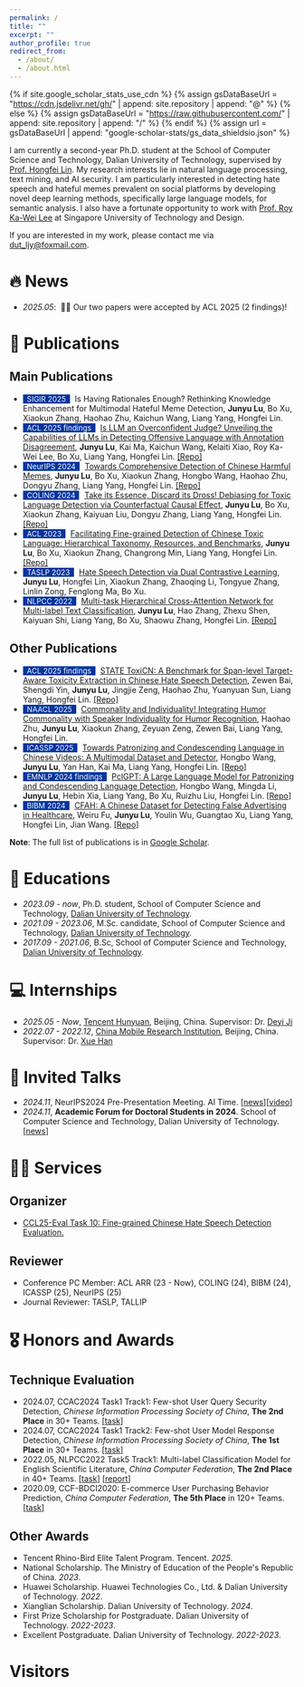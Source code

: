 ```yaml
---
permalink: /
title: ""
excerpt: ""
author_profile: true
redirect_from: 
  - /about/
  - /about.html
---
```


{% if site.google_scholar_stats_use_cdn %}
{% assign gsDataBaseUrl = "https://cdn.jsdelivr.net/gh/" | append: site.repository | append: "@" %}
{% else %}
{% assign gsDataBaseUrl = "https://raw.githubusercontent.com/" | append: site.repository | append: "/" %}
{% endif %}
{% assign url = gsDataBaseUrl | append: "google-scholar-stats/gs_data_shieldsio.json" %}

<span class='anchor' id='about-me'></span>


I am currently a second-year Ph.D. student at the School of Computer Science and Technology, Dalian University of Technology, supervised by [Prof. Hongfei Lin](https://scholar.google.com/citations?hl=zh-CN&user=kV68br0AAAAJ). 
My research interests lie in natural language processing, text mining, and AI security. 
I am particularly interested in detecting hate speech and hateful memes prevalent on social platforms by developing novel deep learning methods, specifically large language models, for semantic analysis.
I also have a fortunate opportunity to work with [Prof. Roy Ka-Wei Lee](https://scholar.google.com/citations?user=uQxdOlsAAAAJ) at Singapore University of Technology and Design.

If you are interested in my work, please contact me via [dut_ljy@foxmail.com](dut_ljy@foxmail.com).


# 🔥 News
- *2025.05*: &nbsp;🎉🎉 Our two papers were accepted by ACL 2025 (2 findings)! 

# 📝 Publications 

<!-- for example -->
<!-- - <span style="display:inline-block; background-color:#00369F; color:#fff; padding:0px 7px; margin-right:5px; font-size:13px;">ACL 2024</span><span style="color:red">(Oral)</span> [GenTranslate: Large Language Models are Generative Multilingual Speech and Machine Translators](https://aclanthology.org/2024.acl-long.5.pdf), **<u>Yuchen Hu</u>**, Chen Chen, Chao-Han Huck Yang, Ruizhe Li, Dong Zhang, Zhehuai Chen, Eng Siong Chng. [[Code]](https://github.com/YUCHEN005/GenTranslate) [[Data]](https://huggingface.co/datasets/PeacefulData/HypoTranslate) -->

## Main Publications

- <span style="display:inline-block; background-color:#00369F; color:#fff; padding:0px 7px; margin-right:5px; font-size:13px;">SIGIR 2025</span> Is Having Rationales Enough? Rethinking Knowledge Enhancement for Multimodal Hateful Meme Detection, **Junyu Lu**, Bo Xu, Xiaokun Zhang, Haohao Zhu, Kaichun Wang, Liang Yang, Hongfei Lin.
- <span style="display:inline-block; background-color:#00369F; color:#fff; padding:0px 7px; margin-right:5px; font-size:13px;">ACL 2025 findings</span> [Is LLM an Overconfident Judge? Unveiling the Capabilities of LLMs in Detecting Offensive Language with Annotation Disagreement](https://arxiv.org/abs/2502.06207), **Junyu Lu**, Kai Ma, Kaichun Wang, Kelaiti Xiao, Roy Ka-Wei Lee, Bo Xu, Liang Yang, Hongfei Lin. [[Repo]](https://github.com/DUT-lujunyu/Disagreement)
- <span style="display:inline-block; background-color:#00369F; color:#fff; padding:0px 7px; margin-right:5px; font-size:13px;">NeurIPS 2024</span> [Towards Comprehensive Detection of Chinese Harmful Memes](https://arxiv.org/abs/2410.02378), **Junyu Lu**, Bo Xu, Xiaokun Zhang, Hongbo Wang, Haohao Zhu, Dongyu Zhang, Liang Yang, Hongfei Lin. [[Repo]](https://github.com/DUT-lujunyu/ToxiCN_MM)
- <span style="display:inline-block; background-color:#00369F; color:#fff; padding:0px 7px; margin-right:5px; font-size:13px;">COLING 2024</span> [Take its Essence, Discard its Dross! Debiasing for Toxic Language Detection via Counterfactual Causal Effect](https://aclanthology.org/2024.lrec-main.1353/), **Junyu Lu**, Bo Xu, Xiaokun Zhang, Kaiyuan Liu, Dongyu Zhang, Liang Yang, Hongfei Lin. [[Repo]](https://github.com/DUT-lujunyu/Debias)
- <span style="display:inline-block; background-color:#00369F; color:#fff; padding:0px 7px; margin-right:5px; font-size:13px;">ACL 2023</span> [Facilitating Fine-grained Detection of Chinese Toxic Language: Hierarchical Taxonomy, Resources, and Benchmarks](https://aclanthology.org/2023.acl-long.898.pdf), **Junyu Lu**, Bo Xu, Xiaokun Zhang, Changrong Min, Liang Yang, Hongfei Lin. [[Repo]](https://github.com/DUT-lujunyu/ToxiCN)
- <span style="display:inline-block; background-color:#00369F; color:#fff; padding:0px 7px; margin-right:5px; font-size:13px;">TASLP 2023</span> [Hate Speech Detection via Dual Contrastive Learning](https://ieeexplore.ieee.org/abstract/document/10180106), **Junyu Lu**, Hongfei Lin, Xiaokun Zhang, Zhaoqing Li, Tongyue Zhang, Linlin Zong, Fenglong Ma, Bo Xu. 
- <span style="display:inline-block; background-color:#00369F; color:#fff; padding:0px 7px; margin-right:5px; font-size:13px;">NLPCC 2022</span> [Multi-task Hierarchical Cross-Attention Network for Multi-label Text Classification](https://link.springer.com/chapter/10.1007/978-3-031-17189-5_13), **Junyu Lu**, Hao Zhang, Zhexu Shen, Kaiyuan Shi, Liang Yang, Bo Xu, Shaowu Zhang, Hongfei Lin. [[Repo]](https://github.com/DUT-lujunyu/MHCAN)

## Other Publications

- <span style="display:inline-block; background-color:#00369F; color:#fff; padding:0px 7px; margin-right:5px; font-size:13px;">ACL 2025 findings</span> [STATE ToxiCN: A Benchmark for Span-level Target-Aware Toxicity Extraction in Chinese Hate Speech Detection](https://arxiv.org/html/2501.15451v2), Zewen Bai, Shengdi Yin, **Junyu Lu**, Jingjie Zeng, Haohao Zhu, Yuanyuan Sun, Liang Yang, Hongfei Lin. [[Repo]](https://github.com/shenmeyemeifashengguo/STATE-ToxiCN)
- <span style="display:inline-block; background-color:#00369F; color:#fff; padding:0px 7px; margin-right:5px; font-size:13px;">NAACL 2025</span> [Commonality and Individuality! Integrating Humor Commonality with Speaker Individuality for Humor Recognition](https://aclanthology.org/2025.naacl-long.385/), Haohao Zhu, **Junyu Lu**, Xiaokun Zhang, Zeyuan Zeng, Zewen Bai, Liang Yang, Hongfei Lin.
- <span style="display:inline-block; background-color:#00369F; color:#fff; padding:0px 7px; margin-right:5px; font-size:13px;">ICASSP 2025</span> [Towards Patronizing and Condescending Language in Chinese Videos: A Multimodal Dataset and Detector](https://arxiv.org/abs/2409.05005), Hongbo Wang, **Junyu Lu**, Yan Han, Kai Ma, Liang Yang, Hongfei Lin. [[Repo]](https://github.com/dut-laowang/PCLMM)
- <span style="display:inline-block; background-color:#00369F; color:#fff; padding:0px 7px; margin-right:5px; font-size:13px;">EMNLP 2024 findings</span> [PclGPT: A Large Language Model for Patronizing and Condescending Language Detection](https://arxiv.org/abs/2409.05005), Hongbo Wang, Mingda Li, **Junyu Lu**, Hebin Xia, Liang Yang, Bo Xu, Ruizhu Liu, Hongfei Lin. [[Repo]](https://github.com/dut-laowang/emnlp24-PclGPT)
- <span style="display:inline-block; background-color:#00369F; color:#fff; padding:0px 7px; margin-right:5px; font-size:13px;">BIBM 2024</span> [CFAH: A Chinese Dataset for Detecting False Advertising in Healthcare](https://arxiv.org/abs/2409.05005), Weiru Fu, **Junyu Lu**, Youlin Wu, Guangtao Xu, Liang Yang, Hongfei Lin, Jian Wang. [[Repo]](https://github.com/FuWeiru/CFAH)


**Note**: The full list of publications is in [Google Scholar](https://scholar.google.com/citations?user=mMaIn0QAAAAJ&hl=zh-CN).

# 📖 Educations
- *2023.09 - now*, Ph.D. student, School of Computer Science and Technology, [Dalian University of Technology](https://www.dlut.edu.cn).
- *2021.09 - 2023.06*, M.Sc. candidate, School of Computer Science and Technology, [Dalian University of Technology](https://www.dlut.edu.cn).
- *2017.09 - 2021.06*, B.Sc, School of Computer Science and Technology, [Dalian University of Technology](https://www.dlut.edu.cn).


# 💻 Internships
- *2025.05 - Now*, [Tencent Hunyuan](https://www.tencent.com/), Beijing, China. Supervisor: Dr. [Deyi Ji](https://scholar.google.com/citations?hl=zh-CN&user=r9-7am4AAAAJ)
- *2022.07 - 2022.12*, [China Mobile Research Institution](http://cmri.chinamobile.com/), Beijing, China. Supervisor: Dr. [Xue Han](https://scholar.google.com/citations?hl=zh-CN&user=Rg4xqCgAAAAJ)


# 💬 Invited Talks
- *2024.11*, NeurIPS2024 Pre-Presentation Meeting. AI Time. [[news](https://mp.weixin.qq.com/s/pI64JxiMY_B1gQYp9h2jPw)][[video](https://www.bilibili.com/video/BV19hUUYdE2k)]
- *2024.11*, **Academic Forum for Doctoral Students in 2024**. School of Computer Science and Technology, Dalian University of Technology. [[news](https://mp.weixin.qq.com/s/b_Pa7PUG_dxToUaF3EbgAQ)]

# 🧑‍🔬 Services
## Organizer  
- [CCL25-Eval Task 10: Fine-grained Chinese Hate Speech Detection Evaluation.](https://tianchi.aliyun.com/competition/entrance/532298)
 
## Reviewer
- Conference PC Member: ACL ARR (23 - Now), COLING (24), BIBM (24), ICASSP (25), NeurIPS (25)
- Journal Reviewer: TASLP, TALLIP


# 🎖 Honors and Awards
## Technique Evaluation
- 2024.07, CCAC2024 Task1 Track1: Few-shot User Query Security Detection, _Chinese Information Processing Society of China_, **The 2nd Place** in 30+ Teams. [[task](https://github.com/rangwang/CCAC2024-FS_Moderation)]
- 2024.07, CCAC2024 Task1 Track2: Few-shot User Model Response Detection, _Chinese Information Processing Society of China_, **The 1st Place** in 30+ Teams. [[task](https://github.com/rangwang/CCAC2024-FS_Moderation)]
- 2022.05, NLPCC2022 Task5 Track1: Multi-label Classification Model for English Scientific Literature, _China Computer Federation_, **The 2nd Place** in 40+ Teams. [[task](http://tcci.ccf.org.cn/conference/2022/dldoc/NLPCC2022.SharedTask5.Guideline.pdf)] [[report](https://link.springer.com/chapter/10.1007/978-3-031-17189-5_13)]
- 2020.09, CCF-BDCI2020: E-commerce User Purchasing Behavior Prediction, _China Computer Federation_, **The 5th Place** in 120+ Teams. [[task](https://www.datafountain.cn/competitions/448)]

## Other Awards
- Tencent Rhino-Bird Elite Talent Program. Tencent. *2025*.
- National Scholarship. The Ministry of Education of the People's Republic of China. *2023*.
- Huawei Scholarship. Huawei Technologies Co., Ltd. & Dalian University of Technology. *2022*.
- Xianglian Scholarship. Dalian University of Technology. *2024*.
- First Prize Scholarship for Postgraduate. Dalian University of Technology. *2022-2023*.
- Excellent Postgraduate. Dalian University of Technology. *2022-2023*.

# Visitors
<!-- <script type="text/javascript" id="clustrmaps" src="//cdn.clustrmaps.com/map_v2.js?cl=ffffff&w=a&t=n&d=0ZVhiD0S7RJSzhyvpjJf3J71bQ62KTj9lerWE1VBMsY"></script> -->

<script type="text/javascript" id="clustrmaps" src="//cdn.clustrmaps.com/map_v2.js?cl=ffffff&w=500&t=n&d=0ZVhiD0S7RJSzhyvpjJf3J71bQ62KTj9lerWE1VBMsY"></script>

